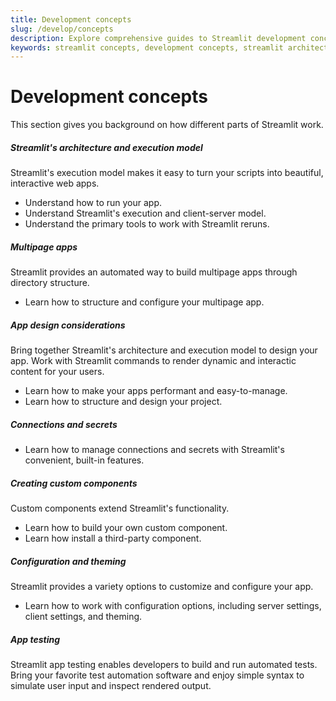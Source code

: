 ```yaml
---
title: Development concepts
slug: /develop/concepts
description: Explore comprehensive guides to Streamlit development concepts including architecture, app design, testing, configuration, connections, custom components, and multipage applications.
keywords: streamlit concepts, development concepts, streamlit architecture, app design, streamlit testing, configuration, connections, custom components, multipage apps, streamlit fundamentals
---
```


# Development concepts

This section gives you background on how different parts of Streamlit work.

<TileContainer>

<RefCard href="/develop/concepts/architecture" size="half">

<h5>Streamlit's architecture and execution model</h5>

Streamlit's execution model makes it easy to turn your scripts into beautiful, interactive web apps.

- Understand how to run your app.
- Understand Streamlit's execution and client-server model.
- Understand the primary tools to work with Streamlit reruns.

</RefCard>

<RefCard href="/develop/concepts/multipage-apps" size="half">

<h5>Multipage apps</h5>

Streamlit provides an automated way to build multipage apps through directory structure.

- Learn how to structure and configure your multipage app.

</RefCard>

<RefCard href="/develop/concepts/design" size="half">

<h5>App design considerations</h5>

Bring together Streamlit's architecture and execution model to design your app. Work with Streamlit commands to render dynamic and
interactic content for your users.

- Learn how to make your apps performant and easy-to-manage.
- Learn how to structure and design your project.

</RefCard>

<RefCard href="/develop/concepts/connections" size="half">

<h5>Connections and secrets</h5>

- Learn how to manage connections and secrets with Streamlit's convenient, built-in features.

</RefCard>

<RefCard href="/develop/concepts/custom-components" size="half">

<h5>Creating custom components</h5>

Custom components extend Streamlit's functionality.

- Learn how to build your own custom component.
- Learn how install a third-party component.

</RefCard>

<RefCard href="/develop/concepts/configuration" size="half">

<h5>Configuration and theming</h5>

Streamlit provides a variety options to customize and configure your app.

- Learn how to work with configuration options, including server settings, client settings, and theming.

</RefCard>

<RefCard href="/develop/concepts/app-testing" size="half">

<h5>App testing</h5>

Streamlit app testing enables developers to build and run automated tests. Bring your favorite test automation software and enjoy simple syntax to simulate user input and inspect rendered output.

</RefCard>
</TileContainer>
